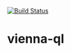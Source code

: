 [![Build Status](https://travis-ci.org/0xflotus/vienna-ql.svg?branch=master)](https://travis-ci.org/0xflotus/vienna-ql)

# vienna-ql
